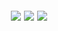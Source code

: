 <!-- Stats Card -->
<h2 align="center">
  <a>
    <img align="center" src="https://github-readme-stats.vercel.app/api?username=Rhbarber&repo=github-readme-stats&count_private=true&include_all_commits=true&show_icons=true&theme=radical&card_width=750)]">
  </a>
  
<!-- Top Languages Card -->
  <a>
    <img align="center" src="https://github-readme-stats.vercel.app/api/top-langs?username=Rhbarber&repo=github-readme-stats&langs_count=5&show_icons=true&theme=radical&layout=compact&card_width=445)]">
  </a>
  
<!-- Wakatime Week Stats -->
  <a>
    <img align="center" src="https://github-readme-stats.vercel.app/api/wakatime?username=Rhbarber&range=last_year&theme=radical&layout=compact)]">
  </a>
</h2>

<!--**Rhbarber/Rhbarber** is a ✨ _special_ ✨ repository because its `README.md` (this file) appears on your GitHub profile.-->
